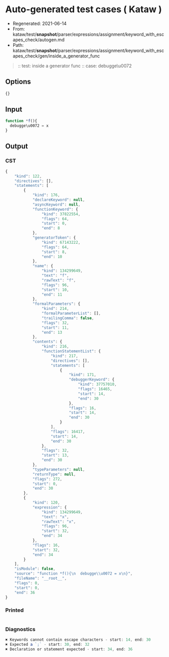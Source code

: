 # Auto-generated test cases ( Kataw )
- Regenerated: 2021-06-14
- From: kataw/test/__snapshot__/parser/expressions/assignment/keyword_with_escapes_check/autogen.md
- Path: kataw/test/__snapshot__/parser/expressions/assignment/keyword_with_escapes_check/gen/inside_a_generator_func
> :: test: inside a generator func
> :: case: debugge\u0072
## Options

`````js
{}
`````
## Input

`````js
function *f(){
  debugge\u0072 = x
}
`````
## Output

### CST

```javascript
{
    "kind": 122,
    "directives": [],
    "statements": [
        {
            "kind": 176,
            "declareKeyword": null,
            "asyncKeyword": null,
            "functionKeyword": {
                "kind": 37822554,
                "flags": 64,
                "start": 0,
                "end": 8
            },
            "generatorToken": {
                "kind": 67143222,
                "flags": 64,
                "start": 8,
                "end": 10
            },
            "name": {
                "kind": 134299649,
                "text": "f",
                "rawText": "f",
                "flags": 96,
                "start": 10,
                "end": 11
            },
            "formalParameters": {
                "kind": 214,
                "formalParameterList": [],
                "trailingComma": false,
                "flags": 32,
                "start": 11,
                "end": 13
            },
            "contents": {
                "kind": 216,
                "functionStatementList": {
                    "kind": 217,
                    "directives": [],
                    "statements": [
                        {
                            "kind": 171,
                            "debuggerKeyword": {
                                "kind": 37757010,
                                "flags": 16465,
                                "start": 14,
                                "end": 30
                            },
                            "flags": 16,
                            "start": 14,
                            "end": 30
                        }
                    ],
                    "flags": 16417,
                    "start": 14,
                    "end": 30
                },
                "flags": 32,
                "start": 13,
                "end": 30
            },
            "typeParameters": null,
            "returnType": null,
            "flags": 272,
            "start": 0,
            "end": 30
        },
        {
            "kind": 120,
            "expression": {
                "kind": 134299649,
                "text": "x",
                "rawText": "x",
                "flags": 96,
                "start": 32,
                "end": 34
            },
            "flags": 16,
            "start": 32,
            "end": 34
        }
    ],
    "isModule": false,
    "source": "function *f(){\n  debugge\\u0072 = x\n}",
    "fileName": "__root__",
    "flags": 0,
    "start": 0,
    "end": 36
}
```

### Printed

```javascript

```

### Diagnostics

```javascript
✖ Keywords cannot contain escape characters - start: 14, end: 30
✖ Expected a `;` - start: 30, end: 32
✖ Declaration or statement expected - start: 34, end: 36

```

